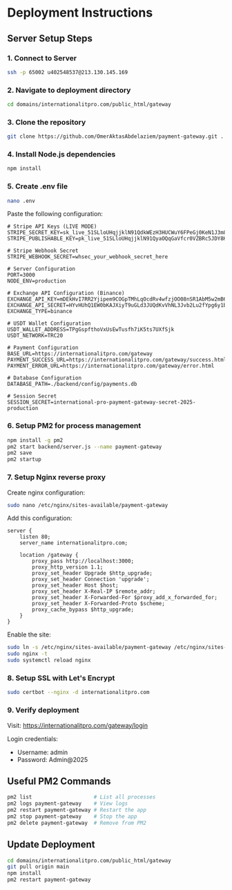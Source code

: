 # Deployment Instructions

## Server Setup Steps

### 1. Connect to Server
```bash
ssh -p 65002 u402548537@213.130.145.169
```

### 2. Navigate to deployment directory
```bash
cd domains/internationalitpro.com/public_html/gateway
```

### 3. Clone the repository
```bash
git clone https://github.com/OmerAktasAbdelaziem/payment-gateway.git .
```

### 4. Install Node.js dependencies
```bash
npm install
```

### 5. Create .env file
```bash
nano .env
```

Paste the following configuration:
```env
# Stripe API Keys (LIVE MODE)
STRIPE_SECRET_KEY=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
STRIPE_PUBLISHABLE_KEY=pk_live_51SLloUHqjjklN91QyaOQqGaVfcr0VZBRc5JDY8KhpU2BYEZn7FHhGHjojcN9BfWLCMNigRFrXQcOSJwHgRvhBEMI00YjU7fzAl

# Stripe Webhook Secret
STRIPE_WEBHOOK_SECRET=whsec_your_webhook_secret_here

# Server Configuration
PORT=3000
NODE_ENV=production

# Exchange API Configuration (Binance)
EXCHANGE_API_KEY=mDEkHvI7RR2Yjipem9COGpTMhLqOcdRv4wfzjOO08nSR1AbM5w2mB6QF3fCoeJPT
EXCHANGE_API_SECRET=HYvHUhQ1EW0bKAJXiyT9uGLd3JUQdKvVhNL3Jvb2Lu2fYpg6y1bnFYDXPxemzGPA
EXCHANGE_TYPE=binance

# USDT Wallet Configuration
USDT_WALLET_ADDRESS=TPgGspfthoVxUsEwTusfh7iK5ts7UXfSjk
USDT_NETWORK=TRC20

# Payment Configuration
BASE_URL=https://internationalitpro.com/gateway
PAYMENT_SUCCESS_URL=https://internationalitpro.com/gateway/success.html
PAYMENT_ERROR_URL=https://internationalitpro.com/gateway/error.html

# Database Configuration
DATABASE_PATH=./backend/config/payments.db

# Session Secret
SESSION_SECRET=international-pro-payment-gateway-secret-2025-production
```

### 6. Setup PM2 for process management
```bash
npm install -g pm2
pm2 start backend/server.js --name payment-gateway
pm2 save
pm2 startup
```

### 7. Setup Nginx reverse proxy
Create nginx configuration:
```bash
sudo nano /etc/nginx/sites-available/payment-gateway
```

Add this configuration:
```nginx
server {
    listen 80;
    server_name internationalitpro.com;

    location /gateway {
        proxy_pass http://localhost:3000;
        proxy_http_version 1.1;
        proxy_set_header Upgrade $http_upgrade;
        proxy_set_header Connection 'upgrade';
        proxy_set_header Host $host;
        proxy_set_header X-Real-IP $remote_addr;
        proxy_set_header X-Forwarded-For $proxy_add_x_forwarded_for;
        proxy_set_header X-Forwarded-Proto $scheme;
        proxy_cache_bypass $http_upgrade;
    }
}
```

Enable the site:
```bash
sudo ln -s /etc/nginx/sites-available/payment-gateway /etc/nginx/sites-enabled/
sudo nginx -t
sudo systemctl reload nginx
```

### 8. Setup SSL with Let's Encrypt
```bash
sudo certbot --nginx -d internationalitpro.com
```

### 9. Verify deployment
Visit: https://internationalitpro.com/gateway/login

Login credentials:
- Username: admin
- Password: Admin@2025

## Useful PM2 Commands

```bash
pm2 list                    # List all processes
pm2 logs payment-gateway    # View logs
pm2 restart payment-gateway # Restart the app
pm2 stop payment-gateway    # Stop the app
pm2 delete payment-gateway  # Remove from PM2
```

## Update Deployment

```bash
cd domains/internationalitpro.com/public_html/gateway
git pull origin main
npm install
pm2 restart payment-gateway
```
